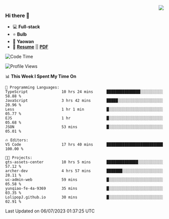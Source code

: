 <img align="right" src="https://github-readme-stats.vercel.app/api?username=LolipopJ&show_icons=true&count_private=true&hide_title=true&include_all_commits=true&theme=vue">

### Hi there 👋

- :computer: **Full-stack**
- :star: **Bulb**
- :pill: **Yaowan**
- :milky_way: [**Resume**](https://lolipopj.github.io/resume/) || [**PDF**](https://cdn.jsdelivr.net/gh/lolipopj/resume/export/resume-en.pdf)

<!--START_SECTION:waka-->
![Code Time](http://img.shields.io/badge/Code%20Time-1%2C443%20hrs%208%20mins-blue)

![Profile Views](http://img.shields.io/badge/Profile%20Views-0-blue)

📊 **This Week I Spent My Time On** 

```text
💬 Programming Languages: 
TypeScript               10 hrs 24 mins      ███████████████░░░░░░░░░░   58.88 % 
JavaScript               3 hrs 42 mins       █████░░░░░░░░░░░░░░░░░░░░   20.96 % 
Less                     1 hr 1 min          █░░░░░░░░░░░░░░░░░░░░░░░░   05.77 % 
EJS                      1 hr                █░░░░░░░░░░░░░░░░░░░░░░░░   05.68 % 
JSON                     53 mins             █░░░░░░░░░░░░░░░░░░░░░░░░   05.01 % 

🔥 Editors: 
VS Code                  17 hrs 40 mins      █████████████████████████   100.00 % 

🐱‍💻 Projects: 
gts-assets-center        10 hrs 5 mins       ██████████████░░░░░░░░░░░   57.12 % 
archer-dev               4 hrs 57 mins       ███████░░░░░░░░░░░░░░░░░░   28.11 % 
uc-admin-web             59 mins             █░░░░░░░░░░░░░░░░░░░░░░░░   05.58 % 
yunqiao-fe-4a-9369       35 mins             █░░░░░░░░░░░░░░░░░░░░░░░░   03.35 % 
LolipopJ.github.io       30 mins             █░░░░░░░░░░░░░░░░░░░░░░░░   02.91 % 
```


 Last Updated on 06/07/2023 01:37:25 UTC
<!--END_SECTION:waka-->
